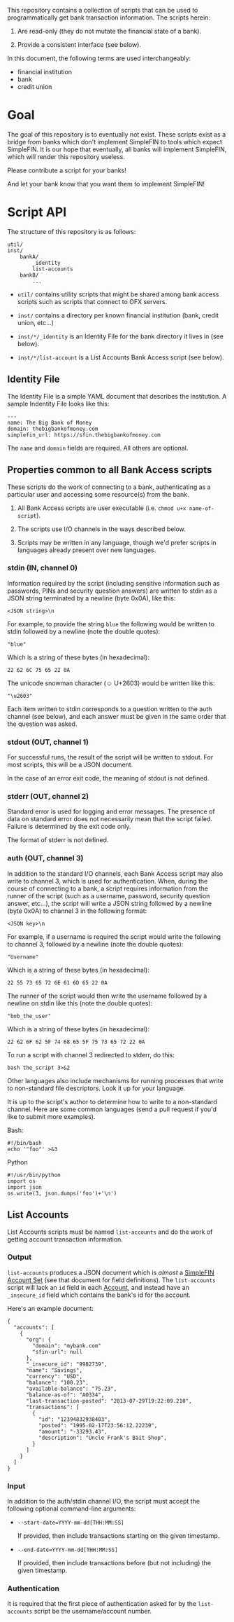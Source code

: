 <!--
Copyright (c) The SimpleFIN Team
See LICENSE for details.
-->

This repository contains a collection of scripts that can be used to
programmatically get bank transaction information.  The scripts herein:

1. Are read-only (they do not mutate the financial state of a bank).

2. Provide a consistent interface (see below).


In this document, the following terms are used interchangeably:

- financial institution
- bank
- credit union


# Goal #

The goal of this repository is to eventually not exist.  These scripts exist
as a bridge from banks which don't implement SimpleFIN to tools which
expect SimpleFIN.  It is our hope that eventually, all banks will implement
SimpleFIN, which will render this repository useless.

Please contribute a script for your banks!

And let your bank know that you want them to implement SimpleFIN!


# Script API #


The structure of this repository is as follows:

    util/
    inst/
        bankA/
            _identity
            list-accounts
        bankB/
            ...


- `util/` contains utility scripts that might be shared among bank access
  scripts such as scripts that connect to OFX servers.

- `inst/` contains a directory per known financial institution (bank,
  credit union, etc...)

- `inst/*/_identity` is an Identity File for the bank directory it lives in
  (see below).

- `inst/*/list-account` is a List Accounts Bank Access script (see below).


## Identity File ##

The Identity File is a simple YAML document that describes the institution.  A
sample Indentity File looks like this:

    ---
    name: The Big Bank of Money
    domain: thebigbankofmoney.com
    simplefin_url: https://sfin.thebigbankofmoney.com

The `name` and `domain` fields are required.  All others are optional.


## Properties common to all Bank Access scripts ##

These scripts do the work of connecting to a bank, authenticating as a
particular user and accessing some resource(s) from the bank.

1. All Bank Access scripts are user executable (i.e. `chmod u+x name-of-script`).

2. The scripts use I/O channels in the ways described below.

3. Scripts may be written in any language, though we'd prefer scripts in
   languages already present over new languages.




### stdin (IN, channel 0) ###

Information required by the script (including sensitive information such as
passwords, PINs and security question answers) are written to stdin as a JSON
string terminated by a newline (byte 0x0A), like this:

    <JSON string>\n

For example, to provide the string `blue` the following would be written to
stdin followed by a newline (note the double quotes):

    "blue"

Which is a string of these bytes (in hexadecimal):

    22 62 6C 75 65 22 0A

The unicode snowman character (&#x263A; U+2603) would be written like this:

    "\u2603"


Each item written to stdin corresponds to a question written to the auth
channel (see below), and each answer must be given in the same order that
the question was asked.



### stdout (OUT, channel 1) ###

For successful runs, the result of the script will be written to stdout.
For most scripts, this will be a JSON document.

In the case of an error exit code, the meaning of stdout is not defined.




### stderr (OUT, channel 2) ###

Standard error is used for logging and error messages.  The presence of data
on standard error does not necessarily mean that the script failed.  Failure
is determined by the exit code only.

The format of stderr is not defined.




### auth (OUT, channel 3) ###

In addition to the standard I/O channels, each Bank Access script may also
write to channel 3, which is used for authentication.  When, during the course
of connecting to a bank, a script requires information from the runner of the
script (such as a username, password, security question answer, etc...), the
script will write a JSON string followed by a newline (byte 0x0A) to channel 3
in the following format:

    <JSON key>\n

For example, if a username is required the script would write the following to
channel 3, followed by a newline (note the double quotes):

    "Username"

Which is a string of these bytes (in hexadecimal):
    
    22 55 73 65 72 6E 61 6D 65 22 0A

The runner of the script would then write the username followed by a newline
on stdin like this (note the double quotes):

    "bob_the_user"

Which is a string of these bytes (in hexadecimal):

    22 62 6F 62 5F 74 68 65 5F 75 73 65 72 22 0A

To run a script with channel 3 redirected to stderr, do this:

    bash the_script 3>&2

Other languages also include mechanisms for running processes that write to
non-standard file descriptors.  Look it up for your language.

It is up to the script's author to determine how to write to a non-standard
channel.  Here are some common languages (send a pull request if you'd like
to submit more examples).

Bash:

    #!/bin/bash
    echo '"foo"' >&3

Python

    #!/usr/bin/python
    import os
    import json
    os.write(3, json.dumps('foo')+'\n')


## List Accounts ##

List Accounts scripts must be named `list-accounts` and do the work of getting
account transaction information.

### Output ###

`list-accounts` produces a JSON document which is *almost* a
[SimpleFIN Account Set](http://simplefin.org/protocol.html#account-set) (see
that document for field definitions).  The `list-accounts` script will lack an
`id` field in each [Account](http://simplefin.org/protocol.html#account), and
instead have an `_insecure_id` field which contains the bank's id for the
account.

Here's an example document:

    {
      "accounts": [
        {
          "org": {
            "domain": "mybank.com"
            "sfin-url": null
          },
          "_insecure_id": "9982739",
          "name": "Savings",
          "currency": "USD",
          "balance": "100.23",
          "available-balance": "75.23",
          "balance-as-of": "AO334",
          "last-transaction-posted": "2013-07-29T19:22:09.210",
          "transactions": [
            {
              "id": "12394832938403",
              "posted": "1995-02-17T23:56:12.22239",
              "amount": "-33293.43",
              "description": "Uncle Frank's Bait Shop",
            }
          ]
        }
      ]
    }

### Input ###

In addition to the auth/stdin channel I/O, the script must accept the following
optional command-line arguments:

- `--start-date=YYYY-mm-dd[THH:MM:SS]`
  
  If provided, then include transactions starting on the given timestamp.

- `--end-date=YYYY-mm-dd[THH:MM:SS]`

  If provided, then include transactions before (but not including) the given
  timestamp.


### Authentication ###

It is required that the first piece of authentication asked for by the
`list-accounts` script be the username/account number.
